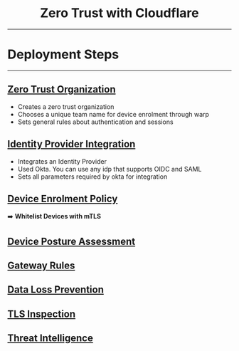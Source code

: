 <h1 align="center">Zero Trust with Cloudflare</h1>

---

# Deployment Steps

---

## [Zero Trust Organization](organization)

- Creates a zero trust organization
- Chooses a unique team name for device enrolment through warp
- Sets general rules about authentication and sessions

## [Identity Provider Integration](identity_provider)

- Integrates an Identity Provider
- Used Okta. You can use any idp that supports OIDC and SAML
- Sets all parameters required by okta for integration

## [Device Enrolment Policy](device_enrolment)

➡️ **Whitelist Devices with mTLS**

## [Device Posture Assessment](device_posture)

## [Gateway Rules](gateway_rules)

## [Data Loss Prevention](data_loss_prevention)

## [TLS Inspection](tls_inspection)

## [Threat Intelligence](threat_intel)
